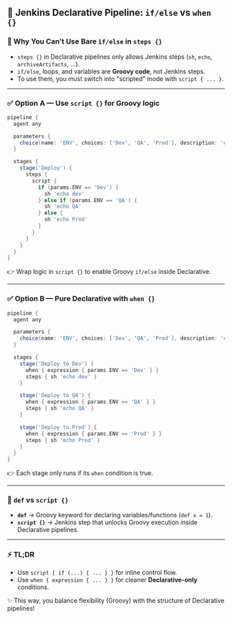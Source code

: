 ## 🤖 Jenkins Declarative Pipeline: `if/else` vs `when {}`

### 🚫 Why You Can’t Use Bare `if/else` in `steps {}`

* `steps {}` in Declarative pipelines only allows Jenkins steps (`sh`, `echo`, `archiveArtifacts`, …).
* `if/else`, loops, and variables are **Groovy code**, not Jenkins steps.
* To use them, you must switch into "scripted" mode with `script { ... }`.

---

### ✅ Option A — Use `script {}` for Groovy logic

```groovy
pipeline {
  agent any

  parameters {
    choice(name: 'ENV', choices: ['Dev', 'QA', 'Prod'], description: 'environment')
  }

  stages {
    stage('Deploy') {
      steps {
        script {
          if (params.ENV == 'Dev') {
            sh 'echo dev'
          } else if (params.ENV == 'QA') {
            sh 'echo QA'
          } else {
            sh 'echo Prod'
          }
        }
      }
    }
  }
}
```

👉 Wrap logic in `script {}` to enable Groovy `if/else` inside Declarative.

---

### ✅ Option B — Pure Declarative with `when {}`

```groovy
pipeline {
  agent any

  parameters {
    choice(name: 'ENV', choices: ['Dev', 'QA', 'Prod'], description: 'environment')
  }

  stages {
    stage('Deploy to Dev') {
      when { expression { params.ENV == 'Dev' } }
      steps { sh 'echo dev' }
    }

    stage('Deploy to QA') {
      when { expression { params.ENV == 'QA' } }
      steps { sh 'echo QA' }
    }

    stage('Deploy to Prod') {
      when { expression { params.ENV == 'Prod' } }
      steps { sh 'echo Prod' }
    }
  }
}
```

👉 Each stage only runs if its `when` condition is true.

---

### 📌 `def` vs `script {}`

* **`def`** → Groovy keyword for declaring variables/functions (`def x = 1`).
* **`script {}`** → Jenkins step that unlocks Groovy execution inside Declarative pipelines.

---

### ⚡ TL;DR

* Use `script { if (...) { ... } }` for inline control flow.
* Use `when { expression { ... } }` for cleaner **Declarative-only** conditions.

✨ This way, you balance flexibility (Groovy) with the structure of Declarative pipelines!
